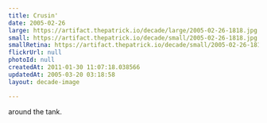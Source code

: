 ```yaml
---
title: Crusin'
date: 2005-02-26
large: https://artifact.thepatrick.io/decade/large/2005-02-26-1818.jpg
small: https://artifact.thepatrick.io/decade/small/2005-02-26-1818.jpg
smallRetina: https://artifact.thepatrick.io/decade/small/2005-02-26-1818@2x.jpg
flickrUrl: null
photoId: null
createdAt: 2011-01-30 11:07:18.038566
updatedAt: 2005-03-20 03:18:58
layout: decade-image

---
```

around the tank.
